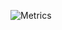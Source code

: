 ![Metrics](https://metrics.lecoq.io/OrangeSodahub?template=classic&config.timezone=Asia%2FShanghai)
